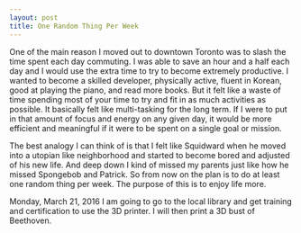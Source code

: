 ```yaml
---
layout: post
title: One Random Thing Per Week
---
```


One of the main reason I moved out to downtown Toronto was to slash the time spent each day commuting. I was able to save an hour and a half each day and I would use the extra time to try to become extremely productive. I wanted to become a skilled developer, physically active, fluent in Korean, good at playing the piano, and read more books. But it felt like a waste of time spending most of your time to try and fit in as much activities as possible. It basically felt like multi-tasking for the long term. If I were to put in that amount of focus and energy on any given day, it would be more efficient and meaningful if it were to be spent on a single goal or mission.

The best analogy I can think of is that I felt like Squidward when he moved into a utopian like neighborhood and started to become bored and adjusted of his new life. And deep down I kind of missed my parents just like how he missed Spongebob and Patrick. So from now on the plan is to do at least one random thing per week. The purpose of this is to enjoy life more.

Monday, March 21, 2016
I am going to go to the local library and get training and certification to use the 3D printer. I will then print a 3D bust of Beethoven.
